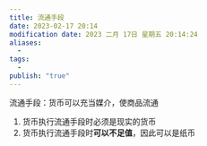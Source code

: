 ```yaml
---
title: 流通手段
date: 2023-02-17 20:14
modification date: 2023 二月 17日 星期五 20:14:24
aliases:
  - 
tags:
  - 
publish: "true"
---
```


流通手段：货币可以充当媒介，使商品流通
1. 货币执行流通手段时必须是现实的货币
2. 货币执行流通手段时**可以不足值**，因此可以是纸币
